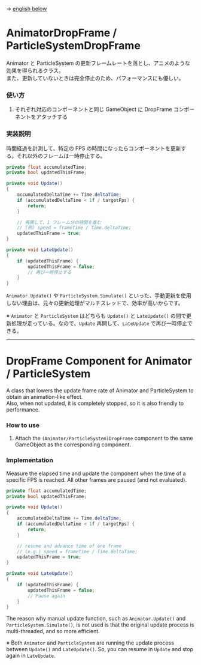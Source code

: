 ﻿→ [english below](#dropframe-component-for-animator--particleSystem)

# AnimatorDropFrame / ParticleSystemDropFrame

Animator と ParticleSystem の更新フレームレートを落とし、アニメのような効果を得られるクラス。<br/>
また、更新していないときは完全停止のため、パフォーマンスにも優しい。

### 使い方

1. それぞれ対応のコンポーネントと同じ GameObject に DropFrame コンポーネントをアタッチする

### 実装説明

時間経過を計測して、特定の FPS の時間になったらコンポーネントを更新する。それ以外のフレームは一時停止する。

```C#
private float accumulatedTime;
private bool updatedThisFrame;

private void Update()
{
    accumulatedDeltaTime += Time.deltaTime;
    if (accumulatedDeltaTime < 1f / targetFps) {
        return;
    }

    // 再開して、1 フレーム分の時間を進む
    // (例) speed = frameTime / Time.deltaTime;
    updatedThisFrame = true;
}

private void LateUpdate()
{
    if (updatedThisFrame) {
        updatedThisFrame = false;
        // 再び一時停止する
    }
}
```

`Animator.Update()` や `ParticleSystem.Simulate()` といった、手動更新を使用しない理由は、元々の更新処理がマルチスレッドで、効率が高いからです。

※ `Animator` と `ParticleSystem` はどちらも `Update()` と `LateUpdate()` の間で更新処理が走っている。なので、`Update` 再開して、`LateUpdate` で再び一時停止できる。

---

# DropFrame Component for Animator / ParticleSystem

A class that lowers the update frame rate of Animator and ParticleSystem to obtain an animation-like effect.<br/>
Also, when not updated, it is completely stopped, so it is also friendly to performance.

### How to use

1. Attach the `(Animator/ParticleSystem)DropFrame` component to the same GameObject as the corresponding component.

### Implementation

Measure the elapsed time and update the component when the time of a specific FPS is reached. All other frames are paused (and not evaluated).

```C#
private float accumulatedTime;
private bool updatedThisFrame;

private void Update()
{
    accumulatedDeltaTime += Time.deltaTime;
    if (accumulatedDeltaTime < 1f / targetFps) {
        return;
    }

    // resume and advance time of one frame
    // (e.g.) speed = frameTime / Time.deltaTime;
    updatedThisFrame = true;
}

private void LateUpdate()
{
    if (updatedThisFrame) {
        updatedThisFrame = false;
        // Pause again
    }
}
```

The reason why manual update function, such as `Animator.Update()` and `ParticleSystem.Simulate()`, is not used is that the original update process is multi-threaded, and so more efficient.

※ Both `Animator` and `ParticleSystem` are running the update process between `Update()` and `LateUpdate()`. So, you can resume in `Update` and stop again in `LateUpdate`.